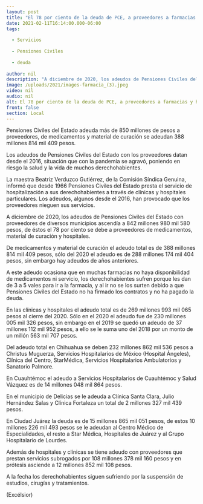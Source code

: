 ```yaml
---
layout: post
title: "El 78 por ciento de la deuda de PCE, a proveedores a farmacias y hospitales "
date: 2021-02-11T16:14:00.000-06:00
tags:
  
  - Servicios
  
  - Pensiones Civiles
  
  - deuda
  
author: nil
description: "A diciembre de 2020, los adeudos de Pensiones Civiles del Estado con proveedores de diversos municipios  ascendía a 842 millones 980 mil 580 pesos, de éstos el 78 por ciento se debe a proveedores"
image: /uploads/2021/images-farmacia_(3).jpeg
video: nil
audio: nil
alt: El 78 por ciento de la deuda de PCE, a proveedores a farmacias y hospitales 
front: false
section: Local
---
```


Pensiones Civiles del Estado adeuda más de 850 millones de pesos a proveedores, de medicamentos y material de curación se adeudan 388 millones 814 mil 409 pesos.

Los adeudos de Pensiones Civiles del Estado con los proveedores datan desde el 2016, situación que con la pandemia se agravó, poniendo en riesgo la salud y la vida de muchos derechohabientes.

La maestra Beatriz Verduzco Gutiérrez, de la Comisión Síndica Genuina, informó que desde 1966 Pensiones Civiles del Estado presta el servicio de hospitalización a sus derechohabientes a través de clínicas y hospitales particulares. Los adeudos, algunos desde el 2016, han provocado que los proveedores nieguen sus servicios.

A diciembre de 2020, los adeudos de Pensiones Civiles del Estado con proveedores de diversos municipios ascendía a 842 millones 980 mil 580 pesos, de éstos el 78 por ciento se debe a proveedores de medicamentos, material de curación y hospitales.

De medicamentos y material de curación el adeudo total es de 388 millones 814 mil 409 pesos, sólo del 2020 el adeudo es de 288 millones 174 mil 404 pesos, sin embargo hay adeudos de años anteriores.

A este adeudo ocasiona que en muchas farmacias no haya disponibilidad de medicamentos ni servicio, los derechohabientes sufren porque les dan de 3 a 5 vales para ir a la farmacia, y al ir no se los surten debido a que Pensiones Civiles del Estado no ha firmado los contratos y no ha pagado la deuda.

En las clínicas y hospitales el adeudo total es de 269 millones 993 mil 065 pesos al cierre del 2020. Sólo en el 2020 el adeudo fue de 230 millones 005 mil 326 pesos, sin embargo en el 2019 se quedó un adeudo de 37 millones 112 mil 952 pesos, a ello se le suma uno del 2018 por un monto de un millón 563 mil 707 pesos.

Del adeudo total en Chihuahua se deben 232 millones 862 mil 536 pesos a Christus Muguerza, Servicios Hospitalarios de México (Hospital Ángeles), Clínica del Centro, StarMédica, Servicios Hospitalarios Ambulatorios y Sanatorio Palmore.

En Cuauhtémoc el adeudo a Servicios Hospitalarios de Cuauhtémoc y Salud Vázquez es de 14 millones 048 mil 864 pesos.

En el municipio de Delicias se le adeuda a Clínica Santa Clara, Julio Hernández Salas y Clínica Fortaleza un total de 2 millones 327 mil 439 pesos.

En Ciudad Juárez la deuda es de 15 millones 865 mil 051 pesos, de estos 10 millones 226 mil 493 pesos se le adeudan al Centro Médico de Especialidades, el resto a Star Médica, Hospitales de Juárez y al Grupo Hospitalario de Lourdes.

Además de hospitales y clínicas se tiene adeudo con proveedores que prestan servicios subrogados por 108 millones 378 mil 160 pesos y en prótesis asciende a 12 millones 852 mil 108 pesos.

A la fecha los derechohabientes siguen sufriendo por la suspensión de estudios, cirugías y tratamientos.

(Excélsior)